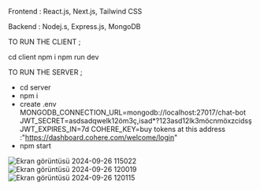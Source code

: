 Frontend : React.js, Next.js, Tailwind CSS

Backend : Nodej.s, Express.js, MongoDB

TO RUN THE CLIENT ;

cd client
npm i
npm run dev

TO RUN THE SERVER ;
+ cd server
+ npm i
+ create .env 
    MONGODB_CONNECTION_URL=mongodb://localhost:27017/chat-bot
    JWT_SECRET=asdsadqwelk12öm3ç,isad*?123asd12lk3möcnmöxzcidsş 
    JWT_EXPIRES_IN=7d
    COHERE_KEY=buy tokens at this address :"https://dashboard.cohere.com/welcome/login"
+ npm start


![Ekran görüntüsü 2024-09-26 115022](https://github.com/user-attachments/assets/6b60bd8d-21ab-4081-bfc3-4d45e96e43c7)
![Ekran görüntüsü 2024-09-26 120019](https://github.com/user-attachments/assets/379d8f21-a22a-4d27-8694-6d90ae9fcff3)
![Ekran görüntüsü 2024-09-26 120115](https://github.com/user-attachments/assets/101f4d26-8635-472a-81d1-608c08cedb5b)


